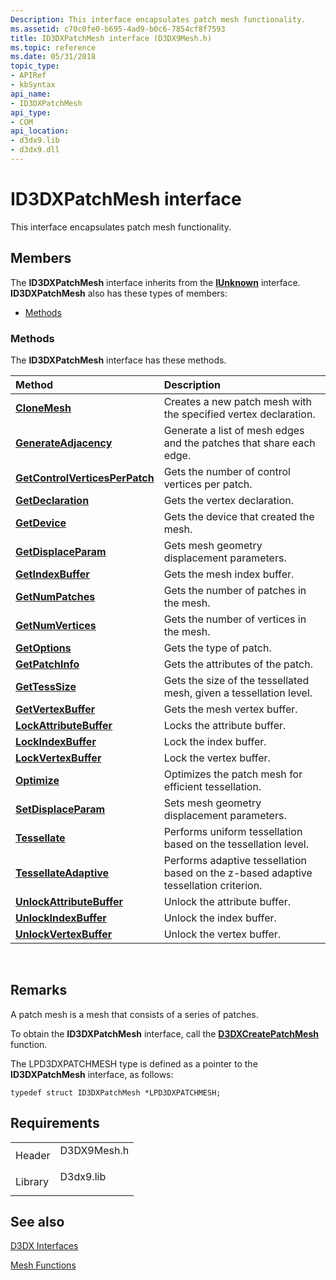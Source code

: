 ```yaml
---
Description: This interface encapsulates patch mesh functionality.
ms.assetid: c70c0fe0-b695-4ad9-b0c6-7854cf8f7593
title: ID3DXPatchMesh interface (D3DX9Mesh.h)
ms.topic: reference
ms.date: 05/31/2018
topic_type: 
- APIRef
- kbSyntax
api_name: 
- ID3DXPatchMesh
api_type: 
- COM
api_location: 
- d3dx9.lib
- d3dx9.dll
---
```


# ID3DXPatchMesh interface

This interface encapsulates patch mesh functionality.

## Members

The **ID3DXPatchMesh** interface inherits from the [**IUnknown**](https://msdn.microsoft.com/library/ms680509(v=VS.85).aspx) interface. **ID3DXPatchMesh** also has these types of members:

-   [Methods](#methods)

### Methods

The **ID3DXPatchMesh** interface has these methods.



| Method                                                                           | Description                                                                                     |
|:---------------------------------------------------------------------------------|:------------------------------------------------------------------------------------------------|
| [**CloneMesh**](id3dxpatchmesh--clonemesh.md)                                   | Creates a new patch mesh with the specified vertex declaration.<br/>                      |
| [**GenerateAdjacency**](id3dxpatchmesh--generateadjacency.md)                   | Generate a list of mesh edges and the patches that share each edge.<br/>                  |
| [**GetControlVerticesPerPatch**](id3dxpatchmesh--getcontrolverticesperpatch.md) | Gets the number of control vertices per patch.<br/>                                       |
| [**GetDeclaration**](id3dxpatchmesh--getdeclaration.md)                         | Gets the vertex declaration.<br/>                                                         |
| [**GetDevice**](id3dxpatchmesh--getdevice.md)                                   | Gets the device that created the mesh.<br/>                                               |
| [**GetDisplaceParam**](id3dxpatchmesh--getdisplaceparam.md)                     | Gets mesh geometry displacement parameters.<br/>                                          |
| [**GetIndexBuffer**](id3dxpatchmesh--getindexbuffer.md)                         | Gets the mesh index buffer.<br/>                                                          |
| [**GetNumPatches**](id3dxpatchmesh--getnumpatches.md)                           | Gets the number of patches in the mesh.<br/>                                              |
| [**GetNumVertices**](id3dxpatchmesh--getnumvertices.md)                         | Gets the number of vertices in the mesh.<br/>                                             |
| [**GetOptions**](id3dxpatchmesh--getoptions.md)                                 | Gets the type of patch.<br/>                                                              |
| [**GetPatchInfo**](id3dxpatchmesh--getpatchinfo.md)                             | Gets the attributes of the patch.<br/>                                                    |
| [**GetTessSize**](id3dxpatchmesh--gettesssize.md)                               | Gets the size of the tessellated mesh, given a tessellation level.<br/>                   |
| [**GetVertexBuffer**](id3dxpatchmesh--getvertexbuffer.md)                       | Gets the mesh vertex buffer.<br/>                                                         |
| [**LockAttributeBuffer**](id3dxpatchmesh--lockattributebuffer.md)               | Locks the attribute buffer.<br/>                                                          |
| [**LockIndexBuffer**](id3dxpatchmesh--lockindexbuffer.md)                       | Lock the index buffer.<br/>                                                               |
| [**LockVertexBuffer**](id3dxpatchmesh--lockvertexbuffer.md)                     | Lock the vertex buffer.<br/>                                                              |
| [**Optimize**](id3dxpatchmesh--optimize.md)                                     | Optimizes the patch mesh for efficient tessellation.<br/>                                 |
| [**SetDisplaceParam**](id3dxpatchmesh--setdisplaceparam.md)                     | Sets mesh geometry displacement parameters.<br/>                                          |
| [**Tessellate**](id3dxpatchmesh--tessellate.md)                                 | Performs uniform tessellation based on the tessellation level.<br/>                       |
| [**TessellateAdaptive**](id3dxpatchmesh--tessellateadaptive.md)                 | Performs adaptive tessellation based on the z-based adaptive tessellation criterion.<br/> |
| [**UnlockAttributeBuffer**](id3dxpatchmesh--unlockattributebuffer.md)           | Unlock the attribute buffer.<br/>                                                         |
| [**UnlockIndexBuffer**](id3dxpatchmesh--unlockindexbuffer.md)                   | Unlock the index buffer.<br/>                                                             |
| [**UnlockVertexBuffer**](id3dxpatchmesh--unlockvertexbuffer.md)                 | Unlock the vertex buffer.<br/>                                                            |



 

## Remarks

A patch mesh is a mesh that consists of a series of patches.

To obtain the **ID3DXPatchMesh** interface, call the [**D3DXCreatePatchMesh**](d3dxcreatepatchmesh.md) function.

The LPD3DXPATCHMESH type is defined as a pointer to the **ID3DXPatchMesh** interface, as follows:


```
typedef struct ID3DXPatchMesh *LPD3DXPATCHMESH;
```



## Requirements



|                    |                                                                                        |
|--------------------|----------------------------------------------------------------------------------------|
| Header<br/>  | <dl> <dt>D3DX9Mesh.h</dt> </dl> |
| Library<br/> | <dl> <dt>D3dx9.lib</dt> </dl>   |



## See also

<dl> <dt>

[D3DX Interfaces](dx9-graphics-reference-d3dx-interfaces.md)
</dt> <dt>

[Mesh Functions](dx9-graphics-reference-d3dx-functions-mesh.md)
</dt> </dl>

 

 




